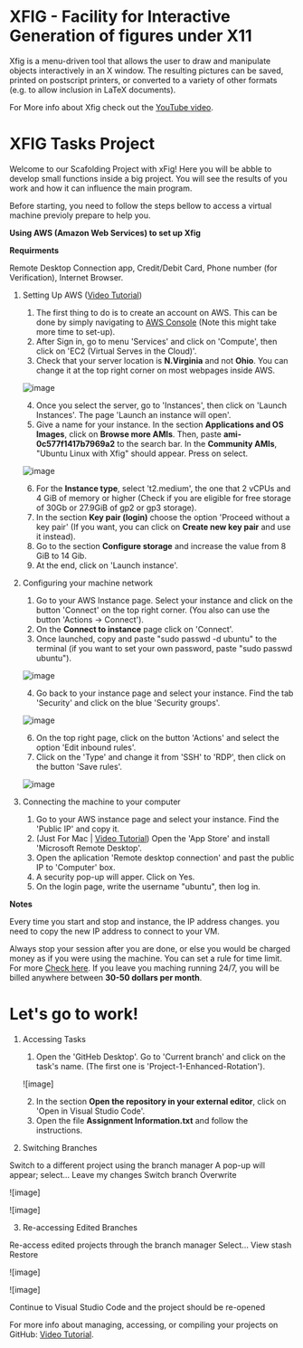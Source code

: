 # XFIG - Facility for Interactive Generation of figures under X11

Xfig is a menu-driven tool that allows the user to draw and manipulate objects
interactively in an X window.  The resulting pictures can be saved, printed
on postscript printers, or converted to a variety of other formats (e.g. to
allow inclusion in LaTeX documents).

For More info about Xfig check out the [YouTube video](https://www.youtube.com/watch?v=9wOMELa_Nx4 "YouTube Video").

# XFIG Tasks Project

Welcome to our Scafolding Project with xFig! Here you will be abble to develop small functions inside a big project. You will see the results of you work and how it can influence the main program.

Before starting, you need to follow the steps bellow to access a virtual machine previoly prepare to help you.

**Using AWS (Amazon Web Services) to set up Xfig**

**Requirments**

Remote Desktop Connection app, Credit/Debit Card, Phone number (for Verification), Internet Browser.

1. Setting Up AWS ([Video Tutorial](https://youtu.be/xkicUjw4wvs))
    1. The first thing to do is to create an account on AWS. This can be done by simply navigating to 
[AWS Console](https://aws.amazon.com/console/ "AWS Console") (Note this might take more time to set-up).
    2. After Sign in, go to menu 'Services' and click on 'Compute', then click on 'EC2 (Virtual Serves in the Cloud)'.
    3. Check that your server location is **N.Virginia** and not **Ohio**. You can change it at the top right corner on most webpages inside AWS.
    
    ![image](https://user-images.githubusercontent.com/82111747/165028560-049ee527-91c2-47c1-8d1d-77a452b3e566.png)
    
    4. Once you select the server, go to 'Instances', then click on 'Launch Instances'. The page 'Launch an instance will open'.
    5. Give a name for your instance. In the section **Applications and OS Images**, click on **Browse more AMIs**. Then, paste **ami-0c577f1417b7969a2** to the search bar. In the **Community AMIs**, "Ubuntu Linux with Xfig" should appear. Press on select.
    
    ![image](https://user-images.githubusercontent.com/82111747/163631249-dfe3e6cc-450a-4ffb-b888-0840d1b7479a.png)
    
    6. For the **Instance type**, select 't2.medium', the one that 2 vCPUs and 4 GiB of memory or higher (Check if you are eligible for free storage of 30Gb or 27.9GiB of gp2 or gp3 storage).
    7. In the section **Key pair (login)** choose the option 'Proceed without a key pair' (If you want, you can click on **Create new key pair** and use it instead).
    8. Go to the section **Configure storage** and increase the value from 8 GiB to 14 Gib.
    9. At the end, click on 'Launch instance'.
    
2. Configuring your machine network
    1. Go to your AWS Instance page. Select your instance and click on the button 'Connect' on the top right corner. (You also can use the button 'Actions -> Connect').
    2. On the **Connect to instance** page click on 'Connect'.
    3. Once launched, copy and paste "sudo passwd -d ubuntu" to the terminal (if you want to set your own password, paste "sudo passwd ubuntu").
    
    ![image](https://user-images.githubusercontent.com/82111747/148692858-680af869-f5a7-43a5-87fd-f67791a1a9e5.png)
    
    4. Go back to your instance page and select your instance. Find the tab 'Security' and click on the blue 'Security groups'.
    
    ![image](https://user-images.githubusercontent.com/82111747/148693287-6b33115c-76ea-44fb-80eb-51ae675f379c.jpg)
    
    6. On the top right page, click on the button 'Actions' and select the option 'Edit inbound rules'.
    7. Click on the 'Type' and change it from 'SSH' to 'RDP', then click on the button 'Save rules'.
    
    ![image](https://user-images.githubusercontent.com/82111747/148693103-6ba0b673-3542-4a25-a91a-d647ee64dd7f.png)

3. Connecting the machine to your computer
    1. Go to your AWS instance page and select your instance. Find the 'Public IP' and copy it.
    2. (Just For Mac | [Video Tutorial](https://youtu.be/Dl_7oaLulag)) Open the 'App Store' and install 'Microsoft Remote Desktop'.
    3. Open the aplication 'Remote desktop connection' and past the public IP to 'Computer' box.
    4. A security pop-up will apper. Click on Yes.
    5. On the login page, write the username "ubuntu", then log in.
 
**Notes**

Every time you start and stop and instance, the IP address changes. you need to copy the new IP address to connect to your VM.

Always stop your session after you are done, or else you would be charged money as if you were using the machine. You can set a rule for time limit. For more [Check here](https://aws.amazon.com/about-aws/whats-new/2013/01/08/use-amazon-cloudwatch-to-detect-and-shut-down-unused-amazon-ec2-instances/). If you leave you maching running 24/7, you will be billed anywhere between **30-50 dollars per month**.

# Let's go to work!

1. Accessing Tasks
    1. Open the 'GitHeb Desktop'. Go to 'Current branch' and click on the task's name. (The first one is 'Project-1-Enhanced-Rotation').
    
    ![image] 
    
    2. In the section **Open the repository in your external editor**, click on 'Open in Visual Studio Code'.
    3. Open the file **Assignment Information.txt** and follow the instructions.

2. Switching Branches

Switch to a different project using the branch manager
A pop-up will appear; select… 
Leave my changes
Switch branch
Overwrite

 ![image]
 
 ![image]
  
3. Re-accessing Edited Branches

Re-access edited projects through the branch manager
Select… 
View stash
Restore

![image]
 
![image]

Continue to Visual Studio Code and the project should be re-opened


For more info about managing, accessing, or compiling your projects on GitHub: [Video Tutorial](https://youtu.be/_jMa9k74U7s).
